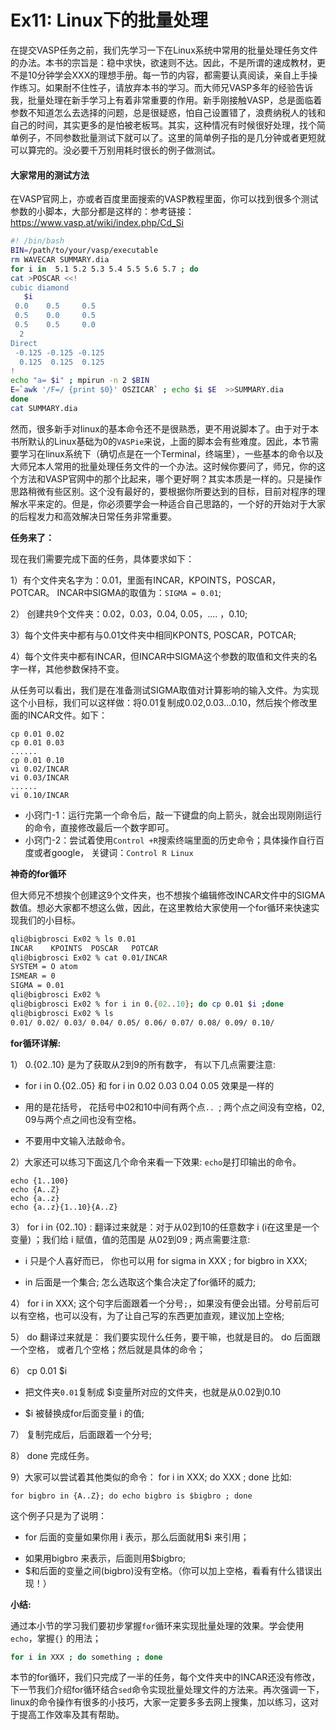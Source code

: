 # Ex11: Linux下的批量处理

在提交VASP任务之前，我们先学习一下在Linux系统中常用的批量处理任务文件的办法。本书的宗旨是：稳中求快，欲速则不达。因此，不是所谓的速成教材，更不是10分钟学会XXX的理想手册。每一节的内容，都需要认真阅读，亲自上手操作练习。如果耐不住性子，请放弃本书的学习。而大师兄VASP多年的经验告诉我，批量处理在新手学习上有着非常重要的作用。新手刚接触VASP，总是面临着参数不知道怎么去选择的问题，总是很疑惑，怕自己设置错了，浪费纳税人的钱和自己的时间，其实更多的是怕被老板骂。其实，这种情况有时候很好处理，找个简单例子，不同参数批量测试下就可以了。这里的简单例子指的是几分钟或者更短就可以算完的。没必要千万别用耗时很长的例子做测试。



#### 大家常用的测试方法

在VASP官网上，亦或者百度里面搜索的VASP教程里面，你可以找到很多个测试参数的小脚本，大部分都是这样的：参考链接：https://www.vasp.at/wiki/index.php/Cd_Si

```bash
#! /bin/bash
BIN=/path/to/your/vasp/executable
rm WAVECAR SUMMARY.dia
for i in  5.1 5.2 5.3 5.4 5.5 5.6 5.7 ; do
cat >POSCAR <<!
cubic diamond
   $i 
 0.0    0.5     0.5
 0.5    0.0     0.5
 0.5    0.5     0.0
  2
Direct
 -0.125 -0.125 -0.125
  0.125  0.125  0.125
!
echo "a= $i" ; mpirun -n 2 $BIN
E=`awk '/F=/ {print $0}' OSZICAR` ; echo $i $E  >>SUMMARY.dia
done
cat SUMMARY.dia
```

然而，很多新手对linux的基本命令还不是很熟悉，更不用说脚本了。由于对于本书所默认的Linux基础为0的`VASPie`来说，上面的脚本会有些难度。因此，本节需要学习在linux系统下（确切点是在一个Terminal，终端里），一些基本的命令以及大师兄本人常用的批量处理任务文件的一个办法。这时候你要问了，师兄，你的这个方法和VASP官网中的那个比起来，哪个更好啊？其实本质是一样的。只是操作思路稍微有些区别。这个没有最好的，要根据你所要达到的目标，目前对程序的理解水平来定的。但是，你必须要学会一种适合自己思路的，一个好的开始对于大家的后程发力和高效解决日常任务非常重要。

**任务来了：**

现在我们需要完成下面的任务，具体要求如下：

1）有个文件夹名字为：0.01，里面有INCAR，KPOINTS，POSCAR， POTCAR。 INCAR中SIGMA的取值为：`SIGMA = 0.01`;

2） 创建共9个文件夹：0.02，0.03，0.04, 0.05，.... ，0.10;

3）每个文件夹中都有与0.01文件夹中相同KPONTS, POSCAR，POTCAR;

4）每个文件夹中都有INCAR，但INCAR中SIGMA这个参数的取值和文件夹的名字一样，其他参数保持不变。

从任务可以看出，我们是在准备测试SIGMA取值对计算影响的输入文件。为实现这个小目标，我们可以这样做：将0.01复制成0.02,0.03...0.10，然后挨个修改里面的INCAR文件。如下：

```
cp 0.01 0.02
cp 0.01 0.03
......
cp 0.01 0.10
vi 0.02/INCAR
vi 0.03/INCAR
......
vi 0.10/INCAR
```

* 小窍门-1：运行完第一个命令后，敲一下键盘的向上箭头，就会出现刚刚运行的命令，直接修改最后一个数字即可。
* 小窍门-2：尝试着使用`Control +R`搜索终端里面的历史命令；具体操作自行百度或者google， 关键词：`Control R Linux`



**神奇的for循环**

但大师兄不想挨个创建这9个文件夹，也不想挨个编辑修改INCAR文件中的SIGMA数值。想必大家都不想这么做，因此，在这里教给大家使用一个for循环来快速实现我们的小目标。



```bash
qli@bigbrosci Ex02 % ls 0.01 
INCAR    KPOINTS  POSCAR   POTCAR
qli@bigbrosci Ex02 % cat 0.01/INCAR 
SYSTEM = O atom 
ISMEAR = 0       
SIGMA = 0.01      
qli@bigbrosci Ex02 %  
qli@bigbrosci Ex02 % for i in 0.{02..10}; do cp 0.01 $i ;done 
qli@bigbrosci Ex02 % ls
0.01/ 0.02/ 0.03/ 0.04/ 0.05/ 0.06/ 0.07/ 0.08/ 0.09/ 0.10/
```

**for循环详解:**

1）  0.{02..10} 是为了获取从2到9的所有数字， 有以下几点需要注意:

* for i in 0.{02..05} 和 for i in 0.02 0.03 0.04 0.05  效果是一样的

* 用的是花括号， 花括号中02和10中间有两个点` ..  `; 两个点之间没有空格，02, 09与两个点之间也没有空格。

* 不要用中文输入法敲命令。

2）大家还可以练习下面这几个命令来看一下效果:  `echo`是打印输出的命令。

```
echo {1..100} 
echo {A..Z}
echo {a..z}
echo {a..z}{1..10}{A..Z}
```

3） for i in {02..10} : 翻译过来就是：对于从02到10的任意数字 i (i在这里是一个变量) ；我们给 i 赋值，值的范围是 从02到09 ; 两点需要注意:

*  i 只是个人喜好而已， 你也可以用 for sigma in  XXX ; for bigbro in XXX;  

* in 后面是一个集合; 怎么选取这个集合决定了for循环的威力;

4）  for i in XXX;  这个句字后面跟着一个分号`;`，如果没有便会出错。分号前后可以有空格，也可以没有，为了让自己写的东西更加直观，建议加上空格; 

5） do 翻译过来就是： 我们要实现什么任务，要干嘛，也就是目的。 do 后面跟一个空格， 或者几个空格；然后就是具体的命令；

6） cp 0.01  $i   

* 把文件夹`0.01`复制成 $i变量所对应的文件夹，也就是从0.02到0.10

* $i 被替换成for后面变量 i 的值;

7） 复制完成后，后面跟着一个分号;  

8） done 完成任务。

9）大家可以尝试着其他类似的命令： for i in XXX; do XXX ; done  比如: 

```
for bigbro in {A..Z}; do echo bigbro is $bigbro ; done
```

这个例子只是为了说明：

+ for 后面的变量如果你用 i 表示，那么后面就用$i 来引用；

- 如果用bigbro 来表示，后面则用$bigbro; 
- $和后面的变量之间(bigbro)没有空格。（你可以加上空格，看看有什么错误出现！）



**小结:**

通过本小节的学习我们要初步掌握`for`循环来实现批量处理的效果。学会使用`echo`，掌握`{}` 的用法；

```bash
for i in XXX ; do something ; done
```

本节的for循环，我们只完成了一半的任务，每个文件夹中的INCAR还没有修改，下一节我们介绍for循环结合`sed`命令实现批量处理文件的方法来。再次强调一下，linux的命令操作有很多的小技巧，大家一定要多多去网上搜集，加以练习，这对于提高工作效率及其有帮助。

